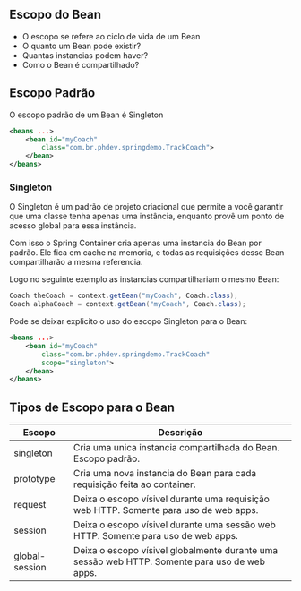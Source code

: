 ## Escopo do Bean
- O escopo se refere ao ciclo de vida de um Bean
- O quanto um Bean pode existir?
- Quantas instancias podem haver?
- Como o Bean é compartilhado?

## Escopo Padrão
O escopo padrão de um Bean é Singleton
```xml
<beans ...>
    <bean id="myCoach"
        class="com.br.phdev.springdemo.TrackCoach">
    </bean>
</beans>
```
### Singleton
O Singleton é um padrão de projeto criacional que permite a você garantir que uma classe tenha apenas uma instância, enquanto provê um ponto de acesso global para essa instância.

Com isso o Spring Container cria apenas uma instancia do Bean por padrão. Ele fica em cache na memoria, e todas as requisições desse Bean compartilharão a mesma referencia.

Logo no seguinte exemplo as instancias compartilhariam o mesmo Bean:
```java
Coach theCoach = context.getBean("myCoach", Coach.class);
Coach alphaCoach = context.getBean("myCoach", Coach.class);
```

Pode se deixar explicito o uso do escopo Singleton para o Bean:
```xml
<beans ...>
    <bean id="myCoach"
        class="com.br.phdev.springdemo.TrackCoach"
        scope="singleton">
    </bean>
</beans>
```

## Tipos de Escopo para o Bean
Escopo | Descrição
--- | ---
singleton | Cria uma unica instancia compartilhada do Bean. Escopo padrão.
prototype | Cria uma nova instancia do Bean para cada requisição feita ao container.
request | Deixa o escopo vísivel durante uma requisição web HTTP. Somente para uso de web apps.
session | Deixa o escopo vísivel durante uma sessão web HTTP. Somente para uso de web apps.
global-session | Deixa o escopo vísivel globalmente durante uma sessão web HTTP. Somente para uso de web apps.